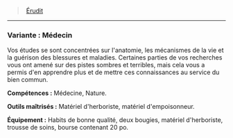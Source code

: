 ﻿> [Érudit](hd_background_erudit.md)

---

### Variante : Médecin

Vos études se sont concentrées sur l'anatomie, les mécanismes de la vie et la guérison des blessures et maladies. Certaines parties de vos recherches vous ont amené sur des pistes sombres et terribles, mais cela vous a permis d'en apprendre plus et de mettre ces connaissances au service du bien commun.

**Compétences :** Médecine, Nature.

**Outils maîtrisés :** Matériel d'herboriste, matériel d'empoisonneur.

**Équipement :** Habits de bonne qualité, deux bougies, matériel d'herboriste, trousse de soins, bourse contenant 20 po.

